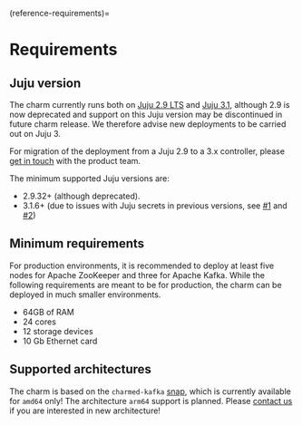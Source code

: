 (reference-requirements)=
# Requirements

## Juju version

The charm currently runs both on [Juju 2.9 LTS](https://github.com/juju/juju/releases) and [Juju 3.1](https://github.com/juju/juju/releases), although 2.9 is now deprecated and support on this Juju version may be discontinued in future charm release. We therefore advise new deployments to be carried out on Juju 3. 

For migration of the deployment from a Juju 2.9 to a 3.x controller, please [get in touch](/reference/contact) with the product team. 

The minimum supported Juju versions are:

* 2.9.32+ (although deprecated).
* 3.1.6+ (due to issues with Juju secrets in previous versions, see [#1](https://bugs.launchpad.net/juju/+bug/2029285) and [#2](https://bugs.launchpad.net/juju/+bug/2029282))

## Minimum requirements

For production environments, it is recommended to deploy at least five nodes for Apache ZooKeeper and three for Apache Kafka. While the following requirements are meant to be for production, the charm can be deployed in much smaller environments.

- 64GB of RAM
- 24 cores
- 12 storage devices
- 10 Gb Ethernet card

## Supported architectures

The charm is based on the `charmed-kafka` [snap](https://snapcraft.io/charmed-kafka), which is currently available for `amd64` only! The architecture `arm64` support is planned. Please [contact us](/reference/contact) if you are interested in new architecture!

